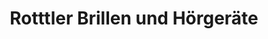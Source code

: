 ---
title: "Rotttler Brillen und Hörgeräte"
url: /bochum/rotttler-brillen-und-hoergeraete/
shop: Hörgeräte
---